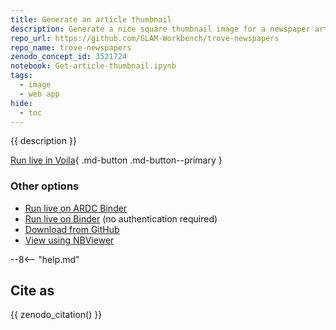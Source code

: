 ```yaml
---
title: Generate an article thumbnail
description: Generate a nice square thumbnail image for a newspaper article.
repo_url: https://github.com/GLAM-Workbench/trove-newspapers
repo_name: trove-newspapers
zenodo_concept_id: 3521724
notebook: Get-article-thumbnail.ipynb
tags:
  - image
  - web app
hide:
  - toc
---
```


{{ description }}

[Run live in Voila](https://trove-newspaper-apps.uw.r.appspot.com/voila/render/{{notebook}}){ .md-button .md-button--primary }

### Other options

* [Run live on ARDC Binder](https://binderhub.rc.nectar.org.au/v2/gh/GLAM-Workbench/{{repo_name}}/master?urlpath=lab%2Ftree%2F{{notebook}})
* [Run live on Binder](https://mybinder.org/v2/gh/GLAM-Workbench/{{repo_name}}/master?urlpath=lab%2Ftree%2F{{notebook}}) (no authentication required)
* [Download from GitHub](https://github.com/GLAM-Workbench/{{repo_name}}/blob/master/{{notebook}})
* [View using NBViewer](https://nbviewer.jupyter.org/github/GLAM-Workbench/{{repo_name}}/blob/master/{{notebook}})

--8<-- "help.md"

## Cite as

{{ zenodo_citation() }}